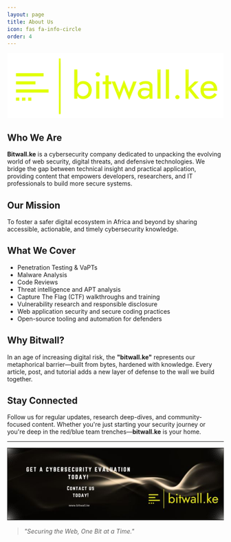 ```yaml
---
layout: page
title: About Us
icon: fas fa-info-circle
order: 4
---
```

![Bitwall.ke Banner](/assets/img/bitwall_logo.png)

## Who We Are

**Bitwall.ke** is a cybersecurity company dedicated to unpacking the evolving world of web security, digital threats, and defensive technologies. We bridge the gap between technical insight and practical application, providing content that empowers developers, researchers, and IT professionals to build more secure systems.

## Our Mission

To foster a safer digital ecosystem in Africa and beyond by sharing accessible, actionable, and timely cybersecurity knowledge.

## What We Cover
- Penetration Testing & VaPTs
- Malware Analysis
- Code Reviews
- Threat intelligence and APT analysis  
- Capture The Flag (CTF) walkthroughs and training  
- Vulnerability research and responsible disclosure  
- Web application security and secure coding practices  
- Open-source tooling and automation for defenders  

## Why Bitwall?

In an age of increasing digital risk, the **"bitwall.ke"** represents our metaphorical barrier—built from bytes, hardened with knowledge. Every article, post, and tutorial adds a new layer of defense to the wall we build together.

## Stay Connected

Follow us for regular updates, research deep-dives, and community-focused content. Whether you're just starting your security journey or you're deep in the red/blue team trenches—**bitwall.ke** is your home.

---
![Bitwall Team](/assets/img/banner.jpg)

> _"Securing the Web, One Bit at a Time."_  
